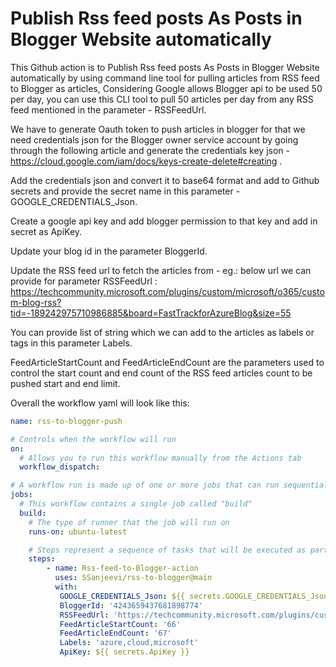 # Publish Rss feed posts As Posts in Blogger Website automatically


This Github action is to Publish Rss feed posts As Posts in Blogger Website automatically by using command line tool for pulling articles from RSS feed to Blogger as articles, Considering Google allows Blogger api to be used 50 per day, you can use this CLI tool to pull 50 articles per day from any RSS feed mentioned in the parameter - RSSFeedUrl.

We have to generate Oauth token to push articles in blogger for that we need credentials json for the Blogger owner service account by going through the following article and generate the credentials key json - https://cloud.google.com/iam/docs/keys-create-delete#creating .

Add the credentials json and convert it to base64 format and add to Github secrets and provide the secret name in this parameter - GOOGLE_CREDENTIALS_Json.

Create a google api key and add blogger permission to that key and add in secret as ApiKey.

Update your blog id in the parameter BloggerId.

Update the RSS feed url to fetch the articles from - eg.: below url we can provide for parameter RSSFeedUrl :
https://techcommunity.microsoft.com/plugins/custom/microsoft/o365/custom-blog-rss?tid=-189242975710986885&board=FastTrackforAzureBlog&size=55

You can provide list of string which we can add to the articles as labels or tags in this parameter Labels.

FeedArticleStartCount and FeedArticleEndCount are the parameters used to control the start count and end count of the RSS feed articles count to be pushed start and end limit.

Overall the workflow yaml will look like this:


```yml
name: rss-to-blogger-push

# Controls when the workflow will run
on:
  # Allows you to run this workflow manually from the Actions tab
  workflow_dispatch:

# A workflow run is made up of one or more jobs that can run sequentially or in parallel
jobs:
  # This workflow contains a single job called "build"
  build:
    # The type of runner that the job will run on
    runs-on: ubuntu-latest

    # Steps represent a sequence of tasks that will be executed as part of the job
    steps:
        - name: Rss-feed-to-Blogger-action
          uses: SSanjeevi/rss-to-blogger@main
          with:
           GOOGLE_CREDENTIALS_Json: ${{ secrets.GOOGLE_CREDENTIALS_Json }}
           BloggerId: '4243659437681898774'
           RSSFeedUrl: 'https://techcommunity.microsoft.com/plugins/custom/microsoft/o365/custom-blog-rss?tid=-189242975710986885&board=FastTrackforAzureBlog&size=355'
           FeedArticleStartCount: '66'
           FeedArticleEndCount: '67'
           Labels: 'azure,cloud,microsoft'
           ApiKey: ${{ secrets.ApiKey }}
```
